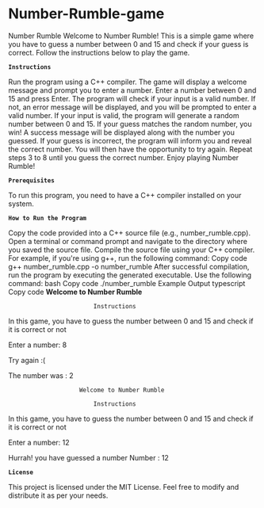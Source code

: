 # Number-Rumble-game
Number Rumble
Welcome to Number Rumble! This is a simple game where you have to guess a number between 0 and 15 and check if your guess is correct. Follow the instructions below to play the game.

**`Instructions`**

Run the program using a C++ compiler.
The game will display a welcome message and prompt you to enter a number.
Enter a number between 0 and 15 and press Enter.
The program will check if your input is a valid number. If not, an error message will be displayed, and you will be prompted to enter a valid number.
If your input is valid, the program will generate a random number between 0 and 15.
If your guess matches the random number, you win! A success message will be displayed along with the number you guessed.
If your guess is incorrect, the program will inform you and reveal the correct number.
You will then have the opportunity to try again.
Repeat steps 3 to 8 until you guess the correct number.
Enjoy playing Number Rumble!

**`Prerequisites`**

To run this program, you need to have a C++ compiler installed on your system.

**`How to Run the Program`**

Copy the code provided into a C++ source file (e.g., number_rumble.cpp).
Open a terminal or command prompt and navigate to the directory where you saved the source file.
Compile the source file using your C++ compiler. For example, if you're using g++, run the following command:
Copy code
g++ number_rumble.cpp -o number_rumble
After successful compilation, run the program by executing the generated executable. Use the following command:
bash
Copy code
./number_rumble
Example Output
typescript
Copy code
                        **Welcome to Number Rumble**

                            Instructions

In this game, you have to guess the number between 0 and 15 and check if it is correct or not

Enter a number: 8

Try again :(

The number was : 2

                        Welcome to Number Rumble

                            Instructions

In this game, you have to guess the number between 0 and 15 and check if it is correct or not

Enter a number: 12

Hurrah! you have guessed a number
Number : 12

**`License`**

This project is licensed under the MIT License. Feel free to modify and distribute it as per your needs.
